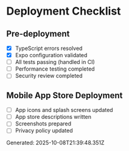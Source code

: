 # Deployment Checklist

## Pre-deployment

- [x] TypeScript errors resolved
- [x] Expo configuration validated
- [ ] All tests passing (handled in CI)
- [ ] Performance testing completed
- [ ] Security review completed

## Mobile App Store Deployment

- [ ] App icons and splash screens updated
- [ ] App store descriptions written
- [ ] Screenshots prepared
- [ ] Privacy policy updated

Generated: 2025-10-08T21:39:48.351Z
